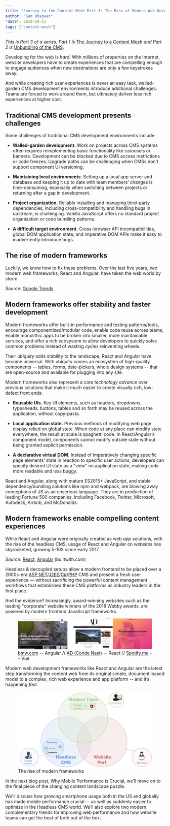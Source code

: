 ```yaml
---
title: "Journey to the Content Mesh Part 3: The Rise of Modern Web Development"
author: "Sam Bhagwat"
"date": 2018-10-11
tags: ["content-mesh"]
---
```


_This is Part 3 of a series. Part 1 is_ [The Journey to a Content Mesh](/blog/2018-10-04-journey-to-the-content-mesh) _and Part 2 is_ [Unbundling of the CMS](/blog/2018-10-10-unbundling-of-the-cms).

Developing for the web is _hard_. With millions of properties on the Internet, website developers have to create experiences that are compelling enough to engage audiences when new destinations are only a few keystrokes away.

And while creating rich user experiences is never an easy task, walled-garden CMS development environments introduce additional challenges. Teams are forced to work around them, but ultimately deliver less rich experiences at higher cost.

## Traditional CMS development presents challenges

Some challenges of traditional CMS development environments include:

- **Walled-garden development.** Work on projects across CMS systems often requires reimplementing basic functionality like carousels or banners. Development can be blocked due to CMS access restrictions or code freezes. Upgrade paths can be challenging when CMSs don’t support component UI versioning.

- **Maintaining local environments**. Setting up a local app server and database and keeping it up to date with team members’ changes is time-consuming, especially when switching between projects or returning after a gap in development.

- **Project organization.** Reliably installing and managing third-party dependencies, including cross-compatibility and handling bugs in upstream, is challenging. Vanilla JavaScript offers no standard project organization or code bundling patterns.

- **A difficult target environment.** Cross-browser API incompatibilities, global DOM application state, and imperative DOM APIs make it easy to inadvertently introduce bugs.

## The rise of modern frameworks

Luckily, we know how to fix these problems. Over the last five years, two modern web frameworks, React and Angular, have taken the web world by storm.

<date-chart
    title="React and Angular interest as % of JavaScript"
    series-data='[{ "name": "React", "data": [{ "value": "0.012987013", "date": "2012/08"}, { "value": "0.01369863", "date": "2012/09"}, { "value": "0.013333333", "date": "2012/10"}, { "value": "0.014285714", "date": "2012/11"}, { "value": "0.015625", "date": "2012/12"}, { "value": "0.013513514", "date": "2013/01"}, { "value": "0.012987013", "date": "2013/02"}, { "value": "0.012658228", "date": "2013/03"}, { "value": "0.012820513", "date": "2013/04"}, { "value": "0.012987013", "date": "2013/05"}, { "value": "0.012987013", "date": "2013/06"}, { "value": "0.013157895", "date": "2013/07"}, { "value": "0.012658228", "date": "2013/08"}, { "value": "0.012987013", "date": "2013/09"}, { "value": "0.011764706", "date": "2013/10"}, { "value": "0.012658228", "date": "2013/11"}, { "value": "0.01369863", "date": "2013/12"}, { "value": "0.012820513", "date": "2014/01"}, { "value": "0.011904762", "date": "2014/02"}, { "value": "0.011764706", "date": "2014/03"}, { "value": "0.011494253", "date": "2014/04"}, { "value": "0.011904762", "date": "2014/05"}, { "value": "0.011627907", "date": "2014/06"}, { "value": "0.02247191", "date": "2014/07"}, { "value": "0.023255814", "date": "2014/08"}, { "value": "0.023809524", "date": "2014/09"}, { "value": "0.022988506", "date": "2014/10"}, { "value": "0.0375", "date": "2014/11"}, { "value": "0.039473684", "date": "2014/12"}, { "value": "0.037037037", "date": "2015/01"}, { "value": "0.056818182", "date": "2015/02"}, { "value": "0.056818182", "date": "2015/03"}, { "value": "0.054347826", "date": "2015/04"}, { "value": "0.056179775", "date": "2015/05"}, { "value": "0.0625", "date": "2015/06"}, { "value": "0.07", "date": "2015/07"}, { "value": "0.076923077", "date": "2015/08"}, { "value": "0.075268817", "date": "2015/09"}, { "value": "0.085106383", "date": "2015/10"}, { "value": "0.093023256", "date": "2015/11"}, { "value": "0.095238095", "date": "2015/12"}, { "value": "0.116883117", "date": "2016/01"}, { "value": "0.129411765", "date": "2016/02"}, { "value": "0.134831461", "date": "2016/03"}, { "value": "0.137931034", "date": "2016/04"}, { "value": "0.141176471", "date": "2016/05"}, { "value": "0.131868132", "date": "2016/06"}, { "value": "0.155844156", "date": "2016/07"}, { "value": "0.148148148", "date": "2016/08"}, { "value": "0.15", "date": "2016/09"}, { "value": "0.168674699", "date": "2016/10"}, { "value": "0.168674699", "date": "2016/11"}, { "value": "0.172839506", "date": "2016/12"}, { "value": "0.188235294", "date": "2017/01"}, { "value": "0.189473684", "date": "2017/02"}, { "value": "0.191919192", "date": "2017/03"}, { "value": "0.210526316", "date": "2017/04"}, { "value": "0.22826087", "date": "2017/05"}, { "value": "0.242105263", "date": "2017/06"}, { "value": "0.258823529", "date": "2017/07"}, { "value": "0.25", "date": "2017/08"}, { "value": "0.23255814", "date": "2017/09"}, { "value": "0.252747253", "date": "2017/10"}, { "value": "0.244186047", "date": "2017/11"}, { "value": "0.253333333", "date": "2017/12"}, { "value": "0.265060241", "date": "2018/01"}, { "value": "0.272727273", "date": "2018/02"}, { "value": "0.275862069", "date": "2018/03"}, { "value": "0.285714286", "date": "2018/04"}, { "value": "0.280898876", "date": "2018/05"}, { "value": "0.333333333", "date": "2018/06"}, { "value": "0.369047619", "date": "2018/07"} ]}, { "name": "Angular", "data": [{ "value": "0.012987013", "date": "2012/08"}, { "value": "0.01369863", "date": "2012/09"}, { "value": "0.026666667", "date": "2012/10"}, { "value": "0.028571429", "date": "2012/11"}, { "value": "0.03125", "date": "2012/12"}, { "value": "0.027027027", "date": "2013/01"}, { "value": "0.038961039", "date": "2013/02"}, { "value": "0.050632911", "date": "2013/03"}, { "value": "0.051282051", "date": "2013/04"}, { "value": "0.064935065", "date": "2013/05"}, { "value": "0.077922078", "date": "2013/06"}, { "value": "0.078947368", "date": "2013/07"}, { "value": "0.088607595", "date": "2013/08"}, { "value": "0.103896104", "date": "2013/09"}, { "value": "0.105882353", "date": "2013/10"}, { "value": "0.113924051", "date": "2013/11"}, { "value": "0.109589041", "date": "2013/12"}, { "value": "0.128205128", "date": "2014/01"}, { "value": "0.142857143", "date": "2014/02"}, { "value": "0.152941176", "date": "2014/03"}, { "value": "0.16091954", "date": "2014/04"}, { "value": "0.178571429", "date": "2014/05"}, { "value": "0.197674419", "date": "2014/06"}, { "value": "0.191011236", "date": "2014/07"}, { "value": "0.209302326", "date": "2014/08"}, { "value": "0.226190476", "date": "2014/09"}, { "value": "0.229885057", "date": "2014/10"}, { "value": "0.225", "date": "2014/11"}, { "value": "0.236842105", "date": "2014/12"}, { "value": "0.234567901", "date": "2015/01"}, { "value": "0.238636364", "date": "2015/02"}, { "value": "0.25", "date": "2015/03"}, { "value": "0.25", "date": "2015/04"}, { "value": "0.247191011", "date": "2015/05"}, { "value": "0.260416667", "date": "2015/06"}, { "value": "0.27", "date": "2015/07"}, { "value": "0.274725275", "date": "2015/08"}, { "value": "0.268817204", "date": "2015/09"}, { "value": "0.255319149", "date": "2015/10"}, { "value": "0.255813953", "date": "2015/11"}, { "value": "0.261904762", "date": "2015/12"}, { "value": "0.25974026", "date": "2016/01"}, { "value": "0.270588235", "date": "2016/02"}, { "value": "0.269662921", "date": "2016/03"}, { "value": "0.275862069", "date": "2016/04"}, { "value": "0.282352941", "date": "2016/05"}, { "value": "0.274725275", "date": "2016/06"}, { "value": "0.285714286", "date": "2016/07"}, { "value": "0.283950617", "date": "2016/08"}, { "value": "0.275", "date": "2016/09"}, { "value": "0.265060241", "date": "2016/10"}, { "value": "0.253012048", "date": "2016/11"}, { "value": "0.24691358", "date": "2016/12"}, { "value": "0.258823529", "date": "2017/01"}, { "value": "0.263157895", "date": "2017/02"}, { "value": "0.252525253", "date": "2017/03"}, { "value": "0.252631579", "date": "2017/04"}, { "value": "0.260869565", "date": "2017/05"}, { "value": "0.273684211", "date": "2017/06"}, { "value": "0.270588235", "date": "2017/07"}, { "value": "0.27173913", "date": "2017/08"}, { "value": "0.255813953", "date": "2017/09"}, { "value": "0.252747253", "date": "2017/10"}, { "value": "0.255813953", "date": "2017/11"}, { "value": "0.24", "date": "2017/12"}, { "value": "0.253012048", "date": "2018/01"}, { "value": "0.25", "date": "2018/02"}, { "value": "0.252873563", "date": "2018/03"}, { "value": "0.241758242", "date": "2018/04"}, { "value": "0.258426966", "date": "2018/05"}, { "value": "0.264367816", "date": "2018/06"}, { "value": "0.273809524", "date": "2018/07"}]}]'>
</date-chart>

_Source_: [Google Trends](https://trends.google.com/trends/explore?date=2012-01-01%202018-08-31&geo=US&q=%2Fm%2F012l1vxv,%2Fm%2F0j45p7w,%2Fm%2F02p97)

## Modern frameworks offer stability and faster development

Modern frameworks offer built-in performance and testing patterns/tools, encourage componentized/modular code, enable code reuse across teams, enable monolithic apps to be broken into smaller, more maintainable services, and offer a rich ecosystem to allow developers to quickly solve common problems instead of wasting cycles reinventing wheels.

Their _ubiquity_ adds stability to the landscape; React and Angular have become universal. With ubiquity comes an ecosystem of high-quality components -- tables, forms, date-pickers, whole design systems -- that are open-source and available for plugging into any site.

Modern frameworks also represent a core _technology advance_ over previous solutions that make it much easier to create visually rich, low-defect front ends:

- **Reusable UIs.** Key UI elements, such as headers, dropdowns, typeaheads, buttons, tables and so forth may be reused across the application, without copy-pasta.

- **Local application state.** Previous methods of modifying web page display relied on global state. When code at any place can modify state everywhere, the result at scale is spaghetti code. In React/Angular’s component model, components cannot modify outside state without being granted explicit permission.

- **A declarative virtual DOM.** Instead of imperatively changing specific page elements’ state in reaction to specific user actions, developers can specify desired UI state as a "view" on application state, making code more readable and less buggy.

React and Angular, along with mature ES2015+ JavaScript, and stable dependency/bundling solutions like npm and webpack, are blowing away conceptions of JS as an unserious language. They are in production of leading Fortune 500 companies, including Facebook, Twitter, Microsoft, Autodesk, Airbnb, and McDonalds.

## Modern frameworks enable compelling content experiences

While React and Angular were originally created as web _app_ solutions, with the rise of the headless CMS, usage of React and Angular on _websites_ has skyrocketed, growing 5-10X since early 2017.

<date-chart
    title="React and Angular usage"
    y-axis-label="% of top 10,000 sites"
    series-data='[{ "name": "React", "data": [{ "date": "2017/01", "value": "0.0170"}, { "date": "2017/04", "value": "0.0223"}, { "date": "2017/06", "value": "0.0251"}, { "date": "2017/08", "value": "0.0283"}, { "date": "2018/01", "value": "0.0538"}, { "date": "2018/08", "value": "0.0738"}] },{ "name": "Angular", "data": [{ "date": "2017/06", "value": "0.0001"}, { "date": "2017/08", "value": "0.0007"}, { "date": "2018/01", "value": "0.0018"}, { "date": "2018/08", "value": "0.0184"}] }]'>
</date-chart>

_Source_: [React](https://trends.builtwith.com/javascript/React), [Angular](https://trends.builtwith.com/framework/Angular) (builtwith.com)

Headless & decoupled setups allow a modern frontend to be placed over a 2000s-era [ASP.NET](http://www.dnnsoftware.com/)/[J2EE](https://www.adobe.com/marketing/experience-manager.html)/[C#](https://www.sitecore.com/)/[PHP](https://wordpress.com/) CMS and present a fresh user experience — without sacrificing the powerful content management workflows that established these CMS platforms as industry leaders in the first place.

And the evidence? Increasingly, award-winning websites such as the leading "corporate" website winners of the 2018 Webby awards, are powered by modern frontend JavaScript frameworks.

<figure>
  <img alt="" src="./bmw-arch-digest-spotify.png" />
  <figcaption>
    <a href="https://bmw.com">bmw.com</a> -- Angular   //   <a href="https://architecturaldigest.com">AD (Conde Nast)</a> -- React // <a href="https://spotify.me">Spotify.me</a> -- Vue
  </figcaption>
</figure>

Modern web development frameworks like React and Angular are the latest step transforming the content web from its original simple, document-based model to a complex, rich web experience and app platform -- and it’s happening _fast_.

<figure>
  <img alt="" src="./modern-frameworks.png" />
  <figcaption>
    The rise of modern frameworks
  </figcaption>
</figure>

In the next blog post, Why Mobile Performance is Crucial, we’ll move on to the final piece of the changing content landscape puzzle.

We'll discuss how growing smartphone usage both in the US and globally has made mobile performance crucial -- as well as suddenly easier to optimize in the Headless CMS world. We’ll also explore two modern, complementary trends for improving web performance and how website teams can get the best of both out of the box.

